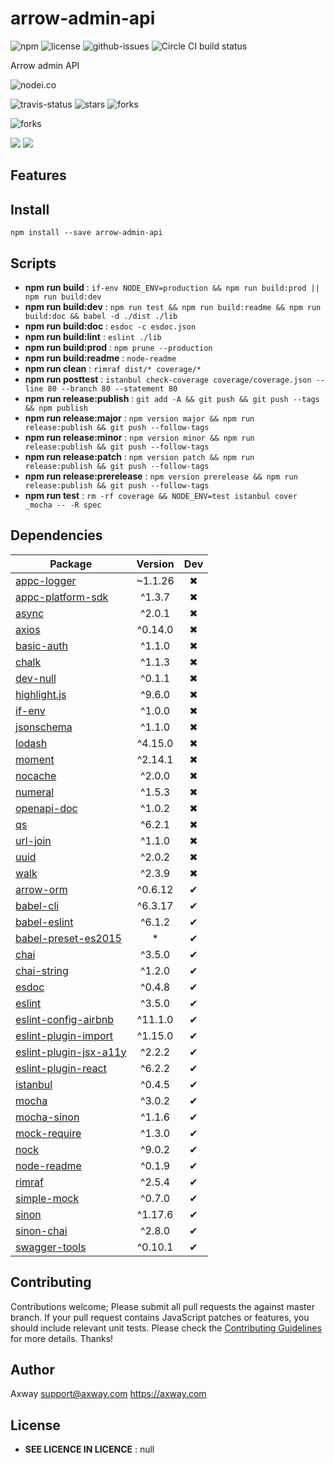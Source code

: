 # arrow-admin-api

![npm](https://img.shields.io/npm/v/arrow-admin-api.svg) ![license](https://img.shields.io/npm/l/arrow-admin-api.svg) ![github-issues](https://img.shields.io/github/issues/appcelerator/arrow-admin-api.svg)  ![Circle CI build status](https://circleci.com/gh/appcelerator/arrow-admin-api.svg?style=svg)

Arrow admin API

![nodei.co](https://nodei.co/npm/arrow-admin-api.png?downloads=true&downloadRank=true&stars=true)

![travis-status](https://img.shields.io/travis/appcelerator/arrow-admin-api.svg)
![stars](https://img.shields.io/github/stars/appcelerator/arrow-admin-api.svg)
![forks](https://img.shields.io/github/forks/appcelerator/arrow-admin-api.svg)

![forks](https://img.shields.io/github/forks/appcelerator/arrow-admin-api.svg)

![](https://david-dm.org/appcelerator/arrow-admin-api/status.svg)
![](https://david-dm.org/appcelerator/arrow-admin-api/dev-status.svg)

## Features


## Install

`npm install --save arrow-admin-api`


## Scripts

 - **npm run build** : `if-env NODE_ENV=production && npm run build:prod || npm run build:dev`
 - **npm run build:dev** : `npm run test && npm run build:readme && npm run build:doc && babel -d ./dist ./lib`
 - **npm run build:doc** : `esdoc -c esdoc.json`
 - **npm run build:lint** : `eslint ./lib`
 - **npm run build:prod** : `npm prune --production`
 - **npm run build:readme** : `node-readme`
 - **npm run clean** : `rimraf dist/* coverage/*`
 - **npm run posttest** : `istanbul check-coverage coverage/coverage.json --line 80 --branch 80 --statement 80`
 - **npm run release:publish** : `git add -A && git push && git push --tags && npm publish`
 - **npm run release:major** : `npm version major && npm run release:publish && git push --follow-tags`
 - **npm run release:minor** : `npm version minor && npm run release:publish && git push --follow-tags`
 - **npm run release:patch** : `npm version patch && npm run release:publish && git push --follow-tags`
 - **npm run release:prerelease** : `npm version prerelease && npm run release:publish && git push --follow-tags`
 - **npm run test** : `rm -rf coverage && NODE_ENV=test istanbul cover _mocha -- -R spec`

## Dependencies

Package | Version | Dev
--- |:---:|:---:
[appc-logger](https://www.npmjs.com/package/appc-logger) | ~1.1.26 | ✖
[appc-platform-sdk](https://www.npmjs.com/package/appc-platform-sdk) | ^1.3.7 | ✖
[async](https://www.npmjs.com/package/async) | ^2.0.1 | ✖
[axios](https://www.npmjs.com/package/axios) | ^0.14.0 | ✖
[basic-auth](https://www.npmjs.com/package/basic-auth) | ^1.1.0 | ✖
[chalk](https://www.npmjs.com/package/chalk) | ^1.1.3 | ✖
[dev-null](https://www.npmjs.com/package/dev-null) | ^0.1.1 | ✖
[highlight.js](https://www.npmjs.com/package/highlight.js) | ^9.6.0 | ✖
[if-env](https://www.npmjs.com/package/if-env) | ^1.0.0 | ✖
[jsonschema](https://www.npmjs.com/package/jsonschema) | ^1.1.0 | ✖
[lodash](https://www.npmjs.com/package/lodash) | ^4.15.0 | ✖
[moment](https://www.npmjs.com/package/moment) | ^2.14.1 | ✖
[nocache](https://www.npmjs.com/package/nocache) | ^2.0.0 | ✖
[numeral](https://www.npmjs.com/package/numeral) | ^1.5.3 | ✖
[openapi-doc](https://www.npmjs.com/package/openapi-doc) | ^1.0.2 | ✖
[qs](https://www.npmjs.com/package/qs) | ^6.2.1 | ✖
[url-join](https://www.npmjs.com/package/url-join) | ^1.1.0 | ✖
[uuid](https://www.npmjs.com/package/uuid) | ^2.0.2 | ✖
[walk](https://www.npmjs.com/package/walk) | ^2.3.9 | ✖
[arrow-orm](https://www.npmjs.com/package/arrow-orm) | ^0.6.12 | ✔
[babel-cli](https://www.npmjs.com/package/babel-cli) | ^6.3.17 | ✔
[babel-eslint](https://www.npmjs.com/package/babel-eslint) | ^6.1.2 | ✔
[babel-preset-es2015](https://www.npmjs.com/package/babel-preset-es2015) | * | ✔
[chai](https://www.npmjs.com/package/chai) | ^3.5.0 | ✔
[chai-string](https://www.npmjs.com/package/chai-string) | ^1.2.0 | ✔
[esdoc](https://www.npmjs.com/package/esdoc) | ^0.4.8 | ✔
[eslint](https://www.npmjs.com/package/eslint) | ^3.5.0 | ✔
[eslint-config-airbnb](https://www.npmjs.com/package/eslint-config-airbnb) | ^11.1.0 | ✔
[eslint-plugin-import](https://www.npmjs.com/package/eslint-plugin-import) | ^1.15.0 | ✔
[eslint-plugin-jsx-a11y](https://www.npmjs.com/package/eslint-plugin-jsx-a11y) | ^2.2.2 | ✔
[eslint-plugin-react](https://www.npmjs.com/package/eslint-plugin-react) | ^6.2.2 | ✔
[istanbul](https://www.npmjs.com/package/istanbul) | ^0.4.5 | ✔
[mocha](https://www.npmjs.com/package/mocha) | ^3.0.2 | ✔
[mocha-sinon](https://www.npmjs.com/package/mocha-sinon) | ^1.1.6 | ✔
[mock-require](https://www.npmjs.com/package/mock-require) | ^1.3.0 | ✔
[nock](https://www.npmjs.com/package/nock) | ^9.0.2 | ✔
[node-readme](https://www.npmjs.com/package/node-readme) | ^0.1.9 | ✔
[rimraf](https://www.npmjs.com/package/rimraf) | ^2.5.4 | ✔
[simple-mock](https://www.npmjs.com/package/simple-mock) | ^0.7.0 | ✔
[sinon](https://www.npmjs.com/package/sinon) | ^1.17.6 | ✔
[sinon-chai](https://www.npmjs.com/package/sinon-chai) | ^2.8.0 | ✔
[swagger-tools](https://www.npmjs.com/package/swagger-tools) | ^0.10.1 | ✔


## Contributing

Contributions welcome; Please submit all pull requests the against master branch. If your pull request contains JavaScript patches or features, you should include relevant unit tests. Please check the [Contributing Guidelines](contributng.md) for more details. Thanks!

## Author

Axway <support@axway.com> https://axway.com

## License

 - **SEE LICENCE IN LICENCE** : null
